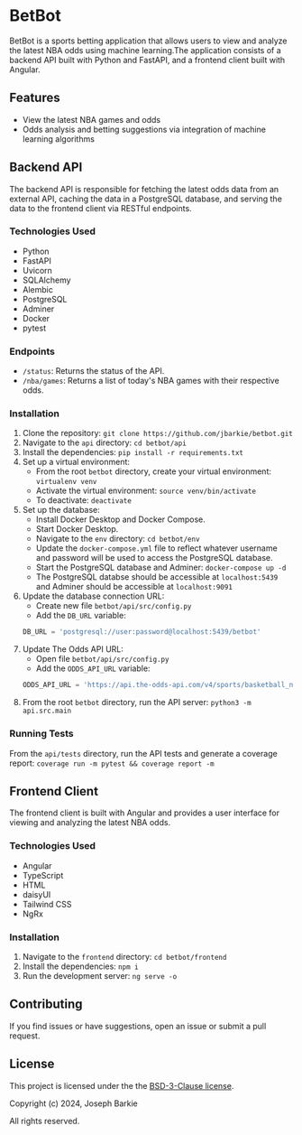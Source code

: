 # BetBot
BetBot is a sports betting application that allows users to view and analyze the latest NBA odds using machine learning.The application consists of a backend API built with Python and FastAPI, and a frontend client built with Angular. 
## Features
- View the latest NBA games and odds
- Odds analysis and betting suggestions via integration of machine learning algorithms
## Backend API
The backend API is responsible for fetching the latest odds data from an external API, caching the data in a PostgreSQL database, and serving the data to the frontend client via RESTful endpoints.
### Technologies Used
- Python
- FastAPI
- Uvicorn
- SQLAlchemy
- Alembic
- PostgreSQL
- Adminer
- Docker
- pytest
### Endpoints
- `/status`: Returns the status of the API.
- `/nba/games`: Returns a list of today's NBA games with their respective odds.  
### Installation
1. Clone the repository: `git clone https://github.com/jbarkie/betbot.git`
2. Navigate to the `api` directory: `cd betbot/api`
3. Install the dependencies: `pip install -r requirements.txt`
4. Set up a virtual environment: 
    - From the root `betbot` directory, create your virtual environment: `virtualenv venv`
    - Activate the virtual environment: `source venv/bin/activate`
    - To deactivate: `deactivate`
5. Set up the database:
    - Install Docker Desktop and Docker Compose.
    - Start Docker Desktop.
    - Navigate to the `env` directory: `cd betbot/env`
    - Update the `docker-compose.yml` file to reflect whatever username and password will be used to access the PostgreSQL database.
    - Start the PostgreSQL database and Adminer: `docker-compose up -d`
    - The PostgreSQL databse should be accessible at `localhost:5439` and Adminer should be accessible at `localhost:9091`
6. Update the database connection URL:
    - Create new file `betbot/api/src/config.py`
    - Add the `DB_URL` variable:
    ```python
    DB_URL = 'postgresql://user:password@localhost:5439/betbot'
    ```
7. Update The Odds API URL:
    - Open file `betbot/api/src/config.py`
    - Add the `ODDS_API_URL` variable:
    ```python
    ODDS_API_URL = 'https://api.the-odds-api.com/v4/sports/basketball_nba/odds/?apiKey=' + YOUR_API_KEY + '&regions=us&markets=h2h&bookmakers=fanduel'
8. From the root `betbot` directory, run the API server: `python3 -m api.src.main`
### Running Tests
From the `api/tests` directory, run the API tests and generate a coverage report: `coverage run -m pytest && coverage report -m`
## Frontend Client
The frontend client is built with Angular and provides a user interface for viewing and analyzing the latest NBA odds. 
### Technologies Used
- Angular
- TypeScript
- HTML
- daisyUI
- Tailwind CSS
- NgRx
### Installation
1. Navigate to the `frontend` directory: `cd betbot/frontend`
2. Install the dependencies: `npm i`
3. Run the development server: `ng serve -o`
## Contributing
If you find issues or have suggestions, open an issue or submit a pull request. 
## License
This project is licensed under the the [BSD-3-Clause license](LICENSE).

Copyright (c) 2024, Joseph Barkie

All rights reserved. 

